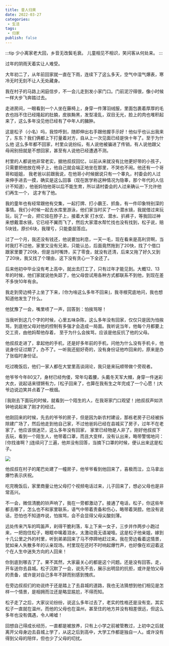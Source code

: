 ```yaml
---
title: 昔人归来
date: 2022-03-27
categories:
 - 生活
tags:
 - 归家
publish: false
---
```

:::tip
少小离家老大回，乡音无改鬓毛衰。
儿童相见不相识，笑问客从何处来。
:::
<!-- more -->
过年的阴雨天着实让人难受。

大年初二了，从年前回家就一直在下雨，连续下了这么多天，空气中湿气爆表，寒冷无时无刻不让人无处藏身。

我在村子的马路上闲庭信步，不一会儿走到发小家门口。门前泥泞得很，像小时候一样大步飞奔踏过去。

走进房间，一眼看到一个人坐在藤椅上，身穿一件薄羽绒服，里面包裹着厚厚的毛衣也挡不住已经隆起的肚腩，皮肤黝黑，发型凌乱，双目无光，脸上的肉也堆积起来了，这么多年没见他已经有了中年人的臃肿。

这是松子（小名）吗，我惊呼到，随即伸出右手跟他握手示好！他似乎也认出我来了，东东？我们俩都上下打量着对方，自从上一次见面已经是快十年了。至于为什么他
这么多年都不回家，村里众说纷纭，有人说他被骗进了传销，有人说他跟父母闹别扭就是不想回家，甚至有人说他已经遭遇不测。

村里的人都说他非常老实，据他叔叔回忆，以前从来就没有比他更好带的小孩子，只需要把他放在椅子上，他自己就会端正地坐在那里，不哭也不闹。他还有一个哥哥和姐姐，
我老爸以前跟我说，在他哥小时候据说只有一个睾丸，村委会的人过来伸手进去一摸，确实是这么回事（现在医学称这种情况为隐睾，那个年代的人估计不知道），他爸妈怕他哥以后不能生育，所以请村委会的人过来确认一下允许他们再生一个，
这才有了他。

我的童年也有经常跟他有交集，一起打牌、打小霸王、抓鱼，有一件印象特别深的事情。我们小时候一起去水库里游泳，他们家当时买了一个潜水镜，我就借过来玩玩，玩了一会，把它挂在脖子上，接着大家
打水仗、潜水、扒裤子，等我回过神来想戴潜水镜，它已经不翼而飞了，然后大家潜水帮忙找也没有找到，松子说，赔5块钱，原价6块，我理亏，只能委屈答应。

过了一个月，我还没有钱还，他说要加利息，一天一毛，现在看来是高利贷啊，当时我打不过他，家里又没有兄弟，只能认怂，后面竟然拖到了20快，找了个借口跟家里要了20快，但是当时嘴馋，买了零食，就没有还清，后来又拖了好久又到了20块，我又找了个理由，这下没有贪心一下全还了。

后来他初中毕业没有考上高中，就出去打工了，只有过年才能见到。大概12、13年的时候，他们家就说他失踪了，他父母尝试用各种方式都联系不到他，到现在差不多快10年有余。

我走到旁边椅子上坐了下来，⌈你为啥这么多年不回来⌋，我寻根究底地问，我也想知道他发生了什么。

他犹豫了一会，嘴里啧了一声，回答到：怕挨骂呀！

当我听到这几个字的时候，心里五味杂陈，这么多年没有回家，仅仅只是因为怕挨骂，到底他父母对他的控制有多强才会造成一局面。我听说当年，他每个月都要上交工资，由他妈帮他存着，
至于为什么会挨骂，应该是他反抗了他的父母。

他叔叔走进了，拿起他的手机，还是好多年前的手机，问他为什么没有手机卡，他说身份证过期了，办不了。一听我还挺好奇的，没有身份证他咋回来的，原来是办了张临时身份证。

吃过晚饭后，他们一家人都在大堂里高谈阔论，我只是来玩顺带做个旁观者。

他爷爷今年80又7，身材已经佝偻，常年勾着腰，头戴冬天军大帽，身穿一件迷彩大衣，说起话来铿锵有力，⌈松子回来了，也算在我有生之年完成了一个心愿！⌋大爷边说边笑并点着了一根烟。

⌈我刚去下面玩的时候，就看到一个陌生的人，在我哥家门口观望！⌋他叔叔声如洪钟地说起来了刚才的经过。

他刚回来的时候，先去的爷爷的房子，但是因为新农村建设，那栋老房子已经被拆除建广场了，然后他走到他自己家，不过他爸妈已经在县城买了房子，过年不在老家了。他应该很迷茫，这么多年没有回家，
家里已经物是人非了。刚好他叔叔下去玩，看到一个陌生人，他带着口罩，而且大变样，没有认出来，略带警惕地问：⌈你找谁啊？⌋连续问了三遍，他并没有回答，当摘下口罩的时候，便认出来这是松子。

![](https://blog.jdqiong.cn/202203272323544.jpg)

他叔叔在村子的尾巴处建了一幢房子，他爷爷看到他回来了，喜极而泣，立马拿出爆竹表示庆祝。

吃完晚饭后，家里商量让他父母打个视频电话过来，儿子回来了，想必父母也是非常高兴。

不一会，微信清脆的铃声响了，我在一旁都激动了。接通了电话，松子，你这些年都去哪了，怎么也不和家里联系，语气中带着责备和伤心，略带着哭腔。他没有说话，恐怕也不知道咋说，怕挨骂，会不会显得父母尖酸刻薄。

远处传来汽车的鸣笛声，刹得干脆利落，车上下来一女子，三步并作两步小跑过来，一把抱住松子，眼眶中噙着泪水，太激动竟无语凝噎。这是松子他亲姐，嫁到十几公里之外的村里，听到弟弟回来了马不停蹄地赶过来。我在旁边看着这情景，犹如亲人失散多年的认亲现场。村里现在还时不时响起爆竹声，也好像在欢迎着这个在人生中迷失方向的人回来！

你到底到哪去了了。果不其然，大家最关心的都是这个问题。还是没有回答。走，开车送你去县城。松子沉默了一会，说先不去，展示出明显的抗拒，或许是怕父母的责备，或许是对自己多年不辞而别感到愧疚。

在旁边叔叔们的劝说终于还是踏上了去县城的道路，我也无法猜想到他们相见是怎样一个情景，是相拥而泣还是略显尴尬，不得而知。

松子走了之后，大家议论纷纷，说这么多年过去了，老实的性格还是没有变。其实松子一直就在温州，而他的父母也在温州，甚至住的地方并没有相差很远，但这么多年也没有偶遇，令人唏嘘！

回想自己得成长经历，一直都是被放养，只有上小学之前被管教过，上初中之后就离开父母身边去县城上学了，从这之后到高中，大学工作都是独自一人。或许没有得到父母的陪伴，但也少了父母的叨扰。

